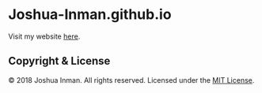 # Joshua-Inman.github.io
Visit my website [here](https://joshua-inman.github.io/).

## Copyright & License
© 2018 Joshua Inman. All rights reserved.
Licensed under the [MIT License](LICENSE).
